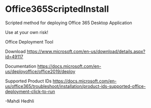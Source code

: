 # Office365ScriptedInstall
Scripted method for deploying Office 365 Desktop Application

Use at your own risk!

Office Deployment Tool

Download
https://www.microsoft.com/en-us/download/details.aspx?id=49117

Documentation
https://docs.microsoft.com/en-us/deployoffice/office2019/deploy

Supported Product IDs
https://docs.microsoft.com/en-us/office365/troubleshoot/installation/product-ids-supported-office-deployment-click-to-run

-Mahdi Hedhli
